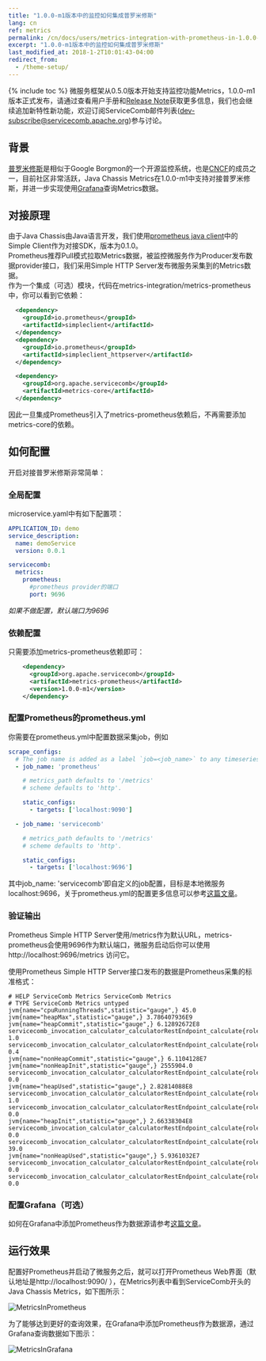 ```yaml
---
title: "1.0.0-m1版本中的监控如何集成普罗米修斯"
lang: cn
ref: metrics
permalink: /cn/docs/users/metrics-integration-with-prometheus-in-1.0.0-m1/
excerpt: "1.0.0-m1版本中的监控如何集成普罗米修斯"
last_modified_at: 2018-1-2T10:01:43-04:00
redirect_from:
  - /theme-setup/
---
```


{% include toc %}
微服务框架从0.5.0版本开始支持监控功能Metrics，1.0.0-m1版本正式发布，请通过查看用户手册和[Release Note](https://github.com/apache/servicecomb-java-chassis/releases)获取更多信息，我们也会继续追加新特性新功能，欢迎订阅ServiceComb邮件列表(dev-subscribe@servicecomb.apache.org)参与讨论。

## 背景
[普罗米修斯](http://www.prometheus.io/)是相似于Google Borgmon的一个开源监控系统，也是[CNCF](https://www.cncf.io/)的成员之一，目前社区非常活跃，Java Chassis Metrics在1.0.0-m1中支持对接普罗米修斯，并进一步实现使用[Grafana](https://grafana.com/)查询Metrics数据。

## 对接原理
由于Java Chassis由Java语言开发，我们使用[prometheus java client](https://github.com/prometheus/client_java)中的Simple Client作为对接SDK，版本为0.1.0。  
Prometheus推荐Pull模式拉取Metrics数据，被监控微服务作为Producer发布数据provider接口，我们采用Simple HTTP Server发布微服务采集到的Metrics数据。  
作为一个集成（可选）模块，代码在metrics-integration/metrics-prometheus中，你可以看到它依赖：
```xml
  <dependency>
    <groupId>io.prometheus</groupId>
    <artifactId>simpleclient</artifactId>
  </dependency>
  <dependency>
    <groupId>io.prometheus</groupId>
    <artifactId>simpleclient_httpserver</artifactId>
  </dependency>

  <dependency>
    <groupId>org.apache.servicecomb</groupId>
    <artifactId>metrics-core</artifactId>
  </dependency>
```
因此一旦集成Prometheus引入了metrics-prometheus依赖后，不再需要添加metrics-core的依赖。

## 如何配置
开启对接普罗米修斯非常简单：
### 全局配置
microservice.yaml中有如下配置项：  
```yaml 
APPLICATION_ID: demo
service_description:
  name: demoService
  version: 0.0.1

servicecomb:
  metrics:
    prometheus:
      #prometheus provider的端口
      port: 9696
```
*如果不做配置，默认端口为9696*  
### 依赖配置
只需要添加metrics-prometheus依赖即可：  
```xml
    <dependency>
      <groupId>org.apache.servicecomb</groupId>
      <artifactId>metrics-prometheus</artifactId>
      <version>1.0.0-m1</version>
    </dependency>
```
### 配置Prometheus的prometheus.yml
你需要在prometheus.yml中配置数据采集job，例如
```yaml 
scrape_configs:
  # The job name is added as a label `job=<job_name>` to any timeseries scraped from this config.
  - job_name: 'prometheus'

    # metrics_path defaults to '/metrics'
    # scheme defaults to 'http'.

    static_configs:
      - targets: ['localhost:9090']

  - job_name: 'servicecomb'

    # metrics_path defaults to '/metrics'
    # scheme defaults to 'http'.

    static_configs:
      - targets: ['localhost:9696']
```
其中job_name: 'servicecomb'即自定义的job配置，目标是本地微服务localhost:9696，关于prometheus.yml的配置更多信息可以参考[这篇文章](https://prometheus.io/docs/prometheus/latest/configuration/configuration/)。

### 验证输出
Prometheus Simple HTTP Server使用/metrics作为默认URL，metrics-prometheus会使用9696作为默认端口，微服务启动后你可以使用http://localhost:9696/metrics 访问它。

使用Prometheus Simple HTTP Server接口发布的数据是Prometheus采集的标准格式：
```text
# HELP ServiceComb Metrics ServiceComb Metrics
# TYPE ServiceComb Metrics untyped
jvm{name="cpuRunningThreads",statistic="gauge",} 45.0
jvm{name="heapMax",statistic="gauge",} 3.786407936E9
jvm{name="heapCommit",statistic="gauge",} 6.12892672E8
servicecomb_invocation_calculator_calculatorRestEndpoint_calculate{role="producer",stage="total",statistic="max",status="200",unit="MILLISECONDS",} 1.0
servicecomb_invocation_calculator_calculatorRestEndpoint_calculate{role="producer",stage="total",statistic="tps",status="200",} 0.4
jvm{name="nonHeapCommit",statistic="gauge",} 6.1104128E7
jvm{name="nonHeapInit",statistic="gauge",} 2555904.0
servicecomb_invocation_calculator_calculatorRestEndpoint_calculate{role="producer",stage="execution",statistic="max",status="200",unit="MILLISECONDS",} 0.0
jvm{name="heapUsed",statistic="gauge",} 2.82814088E8
servicecomb_invocation_calculator_calculatorRestEndpoint_calculate{role="producer",stage="total",statistic="latency",status="200",unit="MILLISECONDS",} 1.0
servicecomb_invocation_calculator_calculatorRestEndpoint_calculate{role="producer",stage="execution",statistic="latency",status="200",unit="MILLISECONDS",} 0.0
jvm{name="heapInit",statistic="gauge",} 2.66338304E8
servicecomb_invocation_calculator_calculatorRestEndpoint_calculate{role="producer",stage="queue",statistic="waitInQueue",} 0.0
servicecomb_invocation_calculator_calculatorRestEndpoint_calculate{role="producer",stage="total",statistic="count",status="200",} 39.0
jvm{name="nonHeapUsed",statistic="gauge",} 5.9361032E7
servicecomb_invocation_calculator_calculatorRestEndpoint_calculate{role="producer",stage="queue",statistic="latency",status="200",unit="MILLISECONDS",} 0.0
servicecomb_invocation_calculator_calculatorRestEndpoint_calculate{role="producer",stage="queue",statistic="max",status="200",unit="MILLISECONDS",} 0.0
```

### 配置Grafana（可选）
如何在Grafana中添加Prometheus作为数据源请参考[这篇文章](https://prometheus.io/docs/visualization/grafana/)。
## 运行效果
配置好Prometheus并启动了微服务之后，就可以打开Prometheus Web界面（默认地址是http://localhost:9090/ ），在Metrics列表中看到ServiceComb开头的Java Chassis Metrics，如下图所示：

![MetricsInPrometheus](/assets/images/MetricsInPrometheus.png)  

为了能够达到更好的查询效果，在Grafana中添加Prometheus作为数据源，通过Grafana查询数据如下图示：

![MetricsInGrafana](/assets/images/MetricsInGrafana.png)  